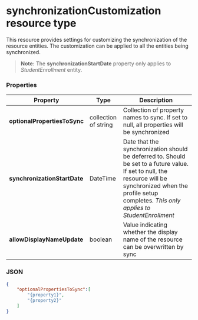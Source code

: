 # synchronizationCustomization resource type

This resource provides settings for customizing the synchronization of the resource entities. The customization can be applied to all the entities being synchronized. 

> **Note:** The **synchronizationStartDate** property only applies to _StudentEnrollment_ entity.

### Properties

| Property | Type | Description |
|-|-|-|
| **optionalPropertiesToSync** | collection of string |  Collection of property names to sync. If set to null, all properties will be synchronized       |
| **synchronizationStartDate** | DateTime |  Date that the synchronization should be deferred to. Should be set to a future value. If set to null, the resource will be synchronized when the profile setup completes. _This only applies to StudentEnrollment_      |
| **allowDisplayNameUpdate** | boolean |  Value indicating whether the display name of the resource can be overwritten by sync         |

### JSON

```json
{  
    "optionalPropertiesToSync":[  
        "{property1}",
        "{property2}"
    ]
}
```
